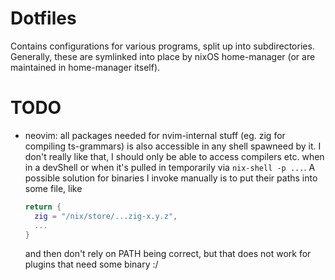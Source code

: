 # Dotfiles

Contains configurations for various programs, split up into subdirectories.
Generally, these are symlinked into place by nixOS home-manager (or are
maintained in home-manager itself).

# TODO
* neovim: all packages needed for nvim-internal stuff (eg. zig for compiling
  ts-grammars) is also accessible in any shell spawneed by it. I don't really
  like that, I should only be able to access compilers etc. when in a devShell
  or when it's pulled in temporarily via `nix-shell -p ...`.
  A possible solution for binaries I invoke manually is to put their paths into
  some file, like 
  ```lua
  return {
    zig = "/nix/store/...zig-x.y.z",
    ...
  }
  ```
  and then don't rely on PATH being correct, but that does not work for plugins
  that need some binary :/
